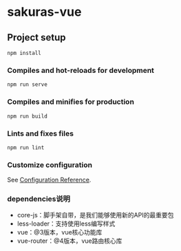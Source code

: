 # sakuras-vue

## Project setup
```
npm install
```

### Compiles and hot-reloads for development
```
npm run serve
```

### Compiles and minifies for production
```
npm run build
```

### Lints and fixes files
```
npm run lint
```

### Customize configuration
See [Configuration Reference](https://cli.vuejs.org/config/).

### dependencies说明
+ core-js：脚手架自带，是我们能够使用新的API的最重要包
+ less-loader：支持使用less编写样式
+ vue：@3版本，vue核心功能库
+ vue-router：@4版本，vue路由核心库
